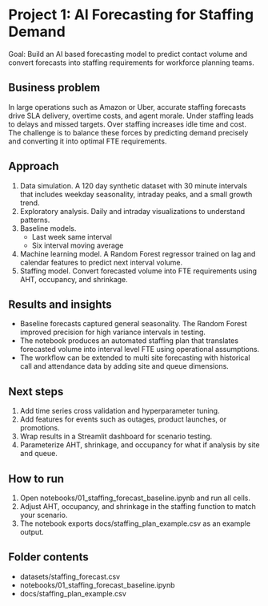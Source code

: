 # Project 1: AI Forecasting for Staffing Demand

Goal: Build an AI based forecasting model to predict contact volume and convert forecasts into staffing requirements for workforce planning teams.

## Business problem
In large operations such as Amazon or Uber, accurate staffing forecasts drive SLA delivery, overtime costs, and agent morale. Under staffing leads to delays and missed targets. Over staffing increases idle time and cost. The challenge is to balance these forces by predicting demand precisely and converting it into optimal FTE requirements.

## Approach
1. Data simulation. A 120 day synthetic dataset with 30 minute intervals that includes weekday seasonality, intraday peaks, and a small growth trend.
2. Exploratory analysis. Daily and intraday visualizations to understand patterns.
3. Baseline models.
   - Last week same interval
   - Six interval moving average
4. Machine learning model. A Random Forest regressor trained on lag and calendar features to predict next interval volume.
5. Staffing model. Convert forecasted volume into FTE requirements using AHT, occupancy, and shrinkage.

## Results and insights
- Baseline forecasts captured general seasonality. The Random Forest improved precision for high variance intervals in testing.
- The notebook produces an automated staffing plan that translates forecasted volume into interval level FTE using operational assumptions.
- The workflow can be extended to multi site forecasting with historical call and attendance data by adding site and queue dimensions.

## Next steps
1. Add time series cross validation and hyperparameter tuning.
2. Add features for events such as outages, product launches, or promotions.
3. Wrap results in a Streamlit dashboard for scenario testing.
4. Parameterize AHT, shrinkage, and occupancy for what if analysis by site and queue.

## How to run
1. Open notebooks/01_staffing_forecast_baseline.ipynb and run all cells.
2. Adjust AHT, occupancy, and shrinkage in the staffing function to match your scenario.
3. The notebook exports docs/staffing_plan_example.csv as an example output.

## Folder contents
- datasets/staffing_forecast.csv
- notebooks/01_staffing_forecast_baseline.ipynb
- docs/staffing_plan_example.csv